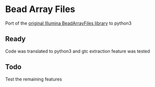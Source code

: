 # Bead Array Files
Port of the [original Illumina BeadArrayFiles library](https://github.com/Illumina/BeadArrayFiles) to python3

## Ready
Code was translated to python3 and gtc extraction feature was tested

## Todo
Test the remaining features 

